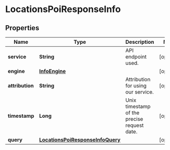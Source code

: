 
# LocationsPoiResponseInfo

## Properties
Name | Type | Description | Notes
------------ | ------------- | ------------- | -------------
**service** | **String** | API endpoint used. |  [optional]
**engine** | [**InfoEngine**](InfoEngine.md) |  |  [optional]
**attribution** | **String** | Attribution for using our service. |  [optional]
**timestamp** | **Long** | Unix timestamp of the precise request date. |  [optional]
**query** | [**LocationsPoiResponseInfoQuery**](LocationsPoiResponseInfoQuery.md) |  |  [optional]



